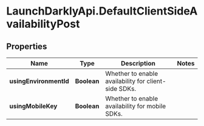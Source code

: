 # LaunchDarklyApi.DefaultClientSideAvailabilityPost

## Properties

Name | Type | Description | Notes
------------ | ------------- | ------------- | -------------
**usingEnvironmentId** | **Boolean** | Whether to enable availability for client-side SDKs. | 
**usingMobileKey** | **Boolean** | Whether to enable availability for mobile SDKs. | 


